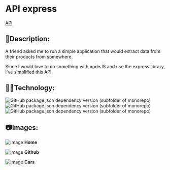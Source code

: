 # API express

[API](https://api-dutra.herokuapp.com/)

## 📰Description:

A friend asked me to run a simple application that would extract data from their products from somewhere.

Since I would love to do something with nodeJS and use the express library, I've simplified this API.

## 👨‍💻Technology:

![GitHub package.json dependency version (subfolder of monorepo)](https://img.shields.io/github/package-json/dependency-version/DutraGames/api-express/cors)
![GitHub package.json dependency version (subfolder of monorepo)](https://img.shields.io/github/package-json/dependency-version/DutraGames/api-express/express)
![GitHub package.json dependency version (subfolder of monorepo)](https://img.shields.io/github/package-json/dependency-version/DutraGames/api-express/node-fetch)

## 📷Images:

![image](https://user-images.githubusercontent.com/69097449/131545871-fc88aaa1-eab1-4016-901d-b2bc8083b57e.png)
**Home**

![image](https://user-images.githubusercontent.com/69097449/131546039-88f7b6fe-b49f-411c-8afe-30b1338f8ecc.png)
**Github**

![image](https://user-images.githubusercontent.com/69097449/131546206-944b2fd0-82c8-4546-aaf0-5a5d45b476b5.png)
**Cars**